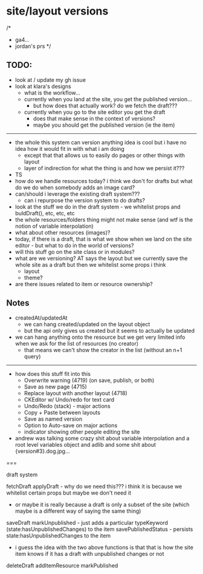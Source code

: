 # site/layout versions

/*
- ga4...
- jordan's prs
*/

## TODO:
  - look at / update my gh issue
  - look at klara's designs
    - what is the workflow...
    - currently when you land at the site, you get the published version...
      - but how does that actually work? do we fetch the draft???
    - currently when you go to the site editor you get the draft
      - does that make sense in the context of versions?
      - maybe you should get the published version (ie the item)
  - ---
  - the whole this system can version anything idea is cool but i have no idea how it would fit in with what i am doing
    - except that that allows us to easily do pages or other things with layout
    - layer of indirection for what the thing is and how we persist it???
  - TS
  - how do we handle resources today? i think we don't for drafts but what do we do when somebody adds an image card?
  - can/should i leverage the existing draft system???
    - can i repurpose the version system to do drafts?
  - look at the stuff we do in the draft system - we whitelist props and buldDraft(), etc, etc, etc
  - the whole resources/folders thing might not make sense (and wtf is the notion of variable interpolation)
  - what about other resources (images)?
  - today, if there is a draft, that is what we show when we land on the site editor - but what to do in the world of versions?
  - will this stuff go on the site class or in modules?
  - what are we versioning? AT says the layout but we currently save the whole site as a draft but then we whitelist some props i think
    - layout
    - theme?
  - are there issues related to item or resource ownership?


## Notes
  - createdAt/updatedAt
    - we can hang created/updated on the layout object
    - but the api only gives us created but it seems to actually be updated
  - we can hang anything onto the resource but we get very limited info when we ask for the list of resources (no creator)
    - that means we can't show the creator in the list (without an n+1 query)
-------

- how does this stuff fit into this
  - Overwrite warning (4719) (on save, publish, or both)
  - Save as new page (4715)
  - Replace layout with another layout (4718)
  - CKEditor w/ Undo/redo for text card
  - Undo/Redo (stack) - major actions
  - Copy + Paste between layouts
  - Save as named version
  - Option to Auto-save on major actions
  - indicator showing other people editing the site
- andrew was talking some crazy shit about variable interpolation and a root level variables object and adlib and some shit about {version#3}.dog.jpg...


===

draft system

fetchDraft
applyDraft - why do we need this??? i think it is because we whitelist certain props but maybe we don't need it
  - or maybe it is really because a draft is only a subset of the site (which maybe is a different way of saying the same thing)

saveDraft
markUnpublished - just adds a particular typeKeyword (state:hasUnpublishedChanges) to the item
savePublishedStatus - persists state:hasUnpublishedChanges to the item
  - i guess the idea with the two above functions is that that is how the site item knows if it has a draft with unpublished changes or not

deleteDraft
addItemResource
markPublished

